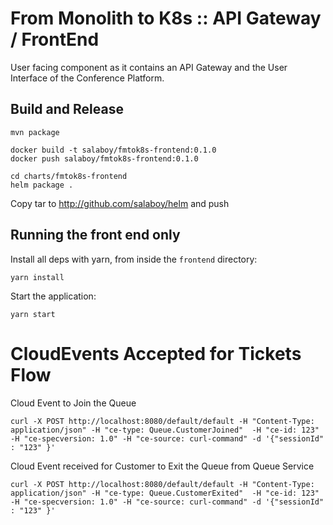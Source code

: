 # From Monolith to K8s :: API Gateway / FrontEnd

User facing component as it contains an API Gateway and the User Interface of the Conference Platform. 

## Build and Release

```
mvn package
```

```
docker build -t salaboy/fmtok8s-frontend:0.1.0
docker push salaboy/fmtok8s-frontend:0.1.0
```

```
cd charts/fmtok8s-frontend
helm package .
```

Copy tar to http://github.com/salaboy/helm and push

## Running the front end only

Install all deps with yarn, from inside the `frontend` directory:

```
yarn install
```

Start the application: 

```
yarn start
```


# CloudEvents Accepted for Tickets Flow

Cloud Event to Join the Queue

```
curl -X POST http://localhost:8080/default/default -H "Content-Type: application/json" -H "ce-type: Queue.CustomerJoined"  -H "ce-id: 123"  -H "ce-specversion: 1.0" -H "ce-source: curl-command" -d '{"sessionId" : "123" }'
```

Cloud Event received for Customer to Exit the Queue from Queue Service
```
curl -X POST http://localhost:8080/default/default -H "Content-Type: application/json" -H "ce-type: Queue.CustomerExited"  -H "ce-id: 123"  -H "ce-specversion: 1.0" -H "ce-source: curl-command" -d '{"sessionId" : "123" }'
```


